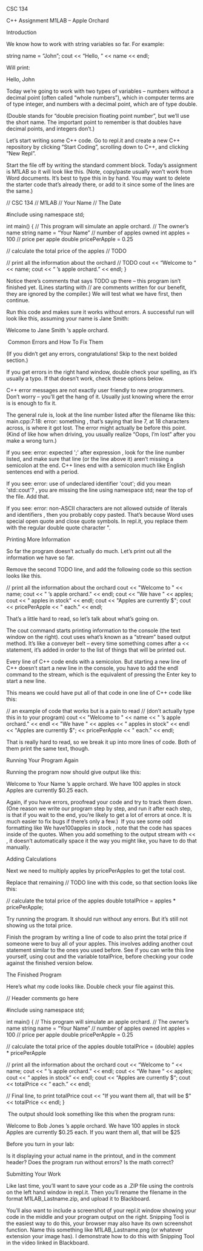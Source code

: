 CSC 134

C++ Assignment M1LAB – Apple Orchard

Introduction

We know how to work with string variables so far. For example:

string name = “John”;
cout << “Hello, “ << name << endl;

Will print:

Hello, John

Today we’re going to work with two types of variables – numbers without a decimal point (often called “whole numbers”), which in computer terms are of type integer, and numbers with a decimal point, which are of type double. 

(Double stands for “double precision floating point number”, but we’ll use the short name. The important point to remember is that doubles have decimal points, and integers don’t.)

Let’s start writing some C++ code. Go to repl.it and create a new C++ repository by clicking “Start Coding”, scrolling down to C++, and clicking “New Repl”.

Start the file off by writing the standard comment block. Today’s assignment is M1LAB so it will look like this. (Note, copy/paste usually won’t work from Word documents. It’s best to type this in by hand. You may want to delete the starter code that’s already there, or add to it since some of the lines are the same.)

// CSC 134
// M1LAB
// Your Name
// The Date


#include <iostream>
using namespace std;

int main() {
// This program will simulate an apple orchard.
// The owner’s name
string name = “Your Name”
// number of apples owned
int apples = 100
// price per apple
double pricePerApple = 0.25

// calculate the total price of the apples
// TODO

// print all the information about the orchard
// TODO
cout << “Welcome to “ << name;
cout << “ ’s apple orchard.” << endl;
}


Notice there’s comments that says TODO up there – this program isn’t finished yet. (Lines starting with // are comments written for our benefit, they are ignored by the compiler.) We will test what we have first, then continue.

Run this code and makes sure it works without errors. A successful run will look like this, assuming your name is Jane Smith:

Welcome to Jane Smith ‘s apple orchard.

 Common Errors and How To Fix Them

(If you didn’t get any errors, congratulations! Skip to the next bolded section.)

If you get errors in the right hand window, double check your spelling, as it’s usually a typo. If that doesn’t work, check these options below. 

C++ error messages are not exactly user friendly to new programmers. Don’t worry – you’ll get the hang of it. Usually just knowing where the error is is enough to fix it.

The general rule is, look at the line number listed after the filename like this:  main.cpp:7:18: error: something , that’s saying that line 7, at 18 characters across, is where it got lost. The error might actually be before this point. (Kind of like how when driving, you usually realize “Oops, I’m lost” after you make a wrong turn.)

If you see: error: expected ';' after expression , look for the line number listed, and make sure that line (or the line above it) aren’t missing a semicolon at the end. C++ lines end with a semicolon much like English sentences end with a period.

If you see: error: use of undeclared identifier 'cout'; did you mean 'std::cout'? , you are missing the line using namespace std; near the top of the file. Add that.

If you see: error: non-ASCII characters are not allowed outside of literals and identifiers , then you probably copy pasted. That’s because Word uses special open quote and close quote symbols. In repl.it, you replace them with the regular double quote character ".


Printing More Information

So far the program doesn’t actually do much. Let’s print out all the information we have so far.

Remove the second TODO line, and add the following code so this section looks like this.

// print all the information about the orchard
cout << "Welcome to " << name;
cout << " ’s apple orchard." << endl;
cout << "We have " << apples;
cout << " apples in stock" << endl;
cout << "Apples are currently $";
cout << pricePerApple << " each." << endl;

That’s a little hard to read, so let’s talk about what’s going on. 

The cout command starts printing information to the console (the text window on the right). cout uses what’s known as a “stream” based output method. It’s like a conveyer belt – every time something comes after a << statement, it’s added in order to the list of things that will be printed out. 

Every line of C++ code ends with a semicolon. But starting a new line of C++ doesn’t start a new line in the console, you have to add the endl command to the stream, which is the equivalent of pressing the Enter key to start a new line. 

This means we could have put all of that code in one line of C++ code like this:

// an example of code that works but is a pain to read
// (don’t actually type this in to your program)
cout << "Welcome to " << name << " ’s apple orchard." << endl << "We have " << apples << " apples in stock" << endl << "Apples are currently $"; << pricePerApple << " each." << endl;

That is really hard to read, so we break it up into more lines of code. Both of them print the same text, though.

Running Your Program Again

Running the program now should give output like this:

Welcome to Your Name ’s apple orchard.
We have 100 apples in stock
Apples are currently $0.25 each.

Again, if you have errors, proofread your code and try to track them down.
 (One reason we write our program step by step, and run it after each step, is that if you wait to the end, you’re likely to get a lot of errors at once. It is much easier to fix bugs if there’s only a few.)
 If you see some odd formatting like We have100apples in stock , note that the code has spaces inside of the quotes. When you add something to the output stream with << , it doesn’t automatically space it the way you might like, you have to do that manually.

Adding Calculations

Next we need to multiply apples by pricePerApples to get the total cost. 

Replace that remaining // TODO line with this code, so that section looks like this:

// calculate the total price of the apples
double totalPrice = apples * pricePerApple;

Try running the program. It should run without any errors. But it’s still not showing us the total price. 

Finish the program by writing a line of code to also print the total price if someone were to buy all of your apples. This involves adding another cout statement similar to the ones you used before. See if you can write this line yourself, using cout and the variable totalPrice, before checking your code against the finished version below.

The Finished Program

Here’s what my code looks like. Double check your file against this.

// Header comments go here

#include <iostream>
using namespace std;

int main() {
// This program will simulate an apple orchard.
// The owner’s name
string name = “Your Name”
// number of apples owned
int apples = 100
// price per apple
double pricePerApple = 0.25

// calculate the total price of the apples
double totalPrice = (double) apples * pricePerApple

// print all the information about the orchard
cout << “Welcome to “ << name;
cout << “ ’s apple orchard.” << endl;
cout << “We have “ << apples;
cout << “ apples in stock” << endl;
cout << “Apples are currently $“;
cout << totalPrice << “ each.” << endl;

// Final line, to print totalPrice
cout << "If you want them all, that will be $" << totalPrice << endl;
}

 The output should look something like this when the program runs:

Welcome to Bob Jones ’s apple orchard.
We have 100 apples in stock
Apples are currently $0.25 each.
If you want them all, that will be $25

Before you turn in your lab:

Is it displaying your actual name in the printout, and in the comment header?
Does the program run without errors?
Is the math correct?

Submitting Your Work

Like last time, you’ll want to save your code as a .ZIP file using the controls on the left hand window in repl.it. Then you’ll rename the filename in the format M1LAB_Lastname.zip, and upload it to Blackboard.

You’ll also want to include a screenshot of your repl.it window showing your code in the middle and your program output on the right. Snipping Tool is the easiest way to do this, your browser may also have its own screenshot function. Name this something like M1LAB_Lastname.png (or whatever extension your image has). I demonstrate how to do this with Snipping Tool in the video linked in Blackboard.


